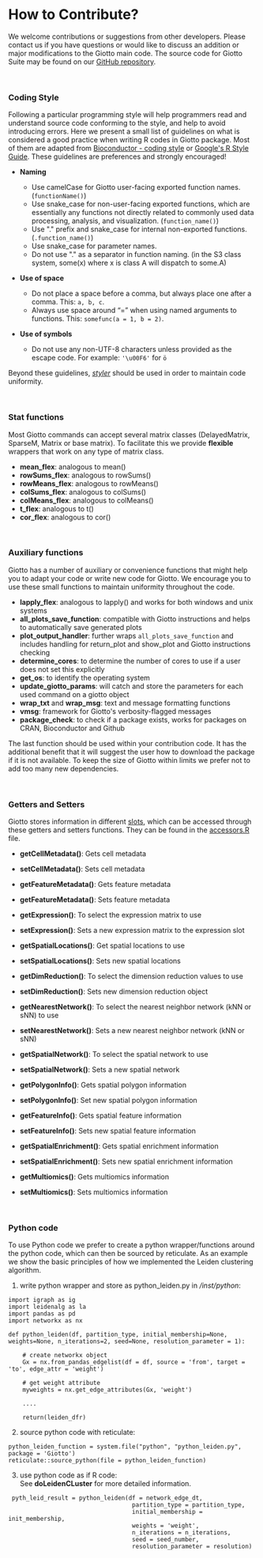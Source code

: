 # How to Contribute?

We welcome contributions or suggestions from other developers. Please contact us if you have questions or would like to discuss an addition or major modifications to the Giotto main code.
The source code for Giotto Suite may be found on our [GitHub repository](https://github.com/drieslab/Giotto/).

$~$

### Coding Style  
Following a particular programming style will help programmers read and understand source code conforming to the style, and help to avoid introducing errors. Here we present a small list of guidelines on what is considered a good practice when writing R codes in Giotto package. Most of them are adapted from [Bioconductor - coding style](https://bioconductor.org/developers/how-to/coding-style/) or [Google's R Style Guide](https://google.github.io/styleguide/Rguide.xml). These guidelines are preferences and strongly encouraged!  

- **Naming**
    - Use camelCase for Giotto user-facing exported function names. (`functionName()`)  
    - Use snake_case for non-user-facing exported functions, which are essentially any functions not directly related to commonly used data processing, analysis, and visualization. (`function_name()`)  
    - Use "." prefix and snake_case for internal non-exported functions. (`.function_name()`)  
    - Use snake_case for parameter names.  
    - Do not use "." as a separator in function naming. (in the S3 class system, some(x) where x is class A will dispatch to some.A)  

- **Use of space**
    - Do not place a space before a comma, but always place one after a comma. This: `a, b, c`.  
    - Always use space around “=” when using named arguments to functions. This: `somefunc(a = 1, b = 2)`.
    
- **Use of symbols**
    - Do not use any non-UTF-8 characters unless provided as the escape code. For example: `'\u00F6'` for `ö`
    
Beyond these guidelines, [*styler*](https://github.com/r-lib/styler) should be used in order to maintain code uniformity.

$~$

### Stat functions  
Most Giotto commands can accept several matrix classes (DelayedMatrix, SparseM, Matrix or base matrix). To 
facilitate this we provide **flexible** wrappers that work on any type of matrix class.

- **mean_flex**:        analogous to mean()  
- **rowSums_flex**:     analogous to rowSums()  
- **rowMeans_flex**:    analogous to rowMeans()  
- **colSums_flex**:     analogous to colSums()  
- **colMeans_flex**:    analogous to colMeans()  
- **t_flex**:           analogous to t()  
- **cor_flex**:         analogous to cor()  

$~$

### Auxiliary functions  
Giotto has a number of auxiliary or convenience functions that might help you to adapt your code or write new code for Giotto. We encourage you to use these small functions to maintain uniformity throughout the code.

- **lapply_flex**: analogous to lapply() and works for both windows and unix systems  
- **all_plots_save_function**: compatible with Giotto instructions and helps to automatically save generated plots  
- **plot_output_handler**: further wraps `all_plots_save_function` and includes handling for return_plot and show_plot and Giotto instructions checking  
- **determine_cores**: to determine the number of cores to use if a user does not set this explicitly  
- **get_os**: to identify the operating system  
- **update_giotto_params**: will catch and store the parameters for each used command on a giotto object  
- **wrap_txt** and **wrap_msg**: text and message formatting functions  
- **vmsg**: framework for Giotto's verbosity-flagged messages  
- **package_check**: to check if a package exists, works for packages on CRAN, Bioconductor and Github

The last function should be used within your contribution code. It has the additional benefit that it will suggest the user how to download the package if it is not available. To keep the size of Giotto within limits we prefer not to add too many new dependencies.

$~$

### Getters and Setters
Giotto stores information in different [slots](articles/structure.html#giotto-object-structure), which can be accessed through these getters and setters functions. They can be found in the [accessors.R](https://github.com/drieslab/Giotto/blob/suite/R/accessors.R) file. 

- **getCellMetadata()**: Gets cell metadata  
- **setCellMetadata()**: Sets cell metadata  

- **getFeatureMetadata()**: Gets feature metadata  
- **getFeatureMetadata()**: Sets feature metadata  

- **getExpression()**: To select the expression matrix to use  
- **setExpression()**: Sets a new expression matrix to the expression slot  

- **getSpatialLocations()**: Get spatial locations to use  
- **setSpatialLocations()**: Sets new spatial locations  

- **getDimReduction()**: To select the dimension reduction values to use  
- **setDimReduction()**: Sets new dimension reduction object  

- **getNearestNetwork()**: To select the nearest neighbor network (kNN or sNN) to use  
- **setNearestNetwork()**: Sets a new nearest neighbor network (kNN or sNN)  

- **getSpatialNetwork()**: To select the spatial network to use  
- **setSpatialNetwork()**: Sets a new spatial network  

- **getPolygonInfo()**: Gets spatial polygon information  
- **setPolygonInfo()**: Set new spatial polygon information  

- **getFeatureInfo()**: Gets spatial feature information  
- **setFeatureInfo()**: Sets new spatial feature information  

- **getSpatialEnrichment()**: Gets spatial enrichment information  
- **setSpatialEnrichment()**: Sets new spatial enrichment information  

- **getMultiomics()**: Gets multiomics information  
- **setMultiomics()**: Sets multiomics information  

$~$

### Python code
To use Python code we prefer to create a python wrapper/functions around the python code, which can then be sourced by reticulate. As an example we show the basic principles of how we implemented the Leiden clustering algorithm.  

1. write python wrapper and store as python_leiden.py in */inst/python*:    
```
import igraph as ig
import leidenalg as la
import pandas as pd
import networkx as nx

def python_leiden(df, partition_type, initial_membership=None, weights=None, n_iterations=2, seed=None, resolution_parameter = 1):
    
    # create networkx object
    Gx = nx.from_pandas_edgelist(df = df, source = 'from', target =  'to', edge_attr = 'weight')  
    
    # get weight attribute
    myweights = nx.get_edge_attributes(Gx, 'weight')

    ....

    return(leiden_dfr)
```


2. source python code with reticulate:  
```
python_leiden_function = system.file("python", "python_leiden.py", package = 'Giotto')
reticulate::source_python(file = python_leiden_function)
```

3. use python code as if R code:  
See **doLeidenCLuster** for more detailed information.  
```
 pyth_leid_result = python_leiden(df = network_edge_dt,
                                   partition_type = partition_type,
                                   initial_membership = init_membership,
                                   weights = 'weight',
                                   n_iterations = n_iterations,
                                   seed = seed_number,
                                   resolution_parameter = resolution)
```


